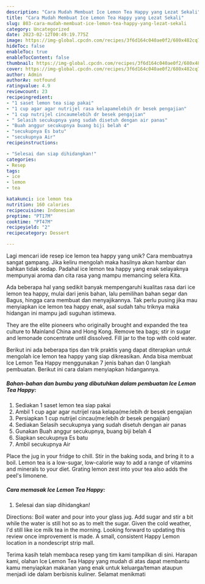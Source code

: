 ```yaml
---
description: "Cara Mudah Membuat Ice Lemon Tea Happy yang Lezat Sekali"
title: "Cara Mudah Membuat Ice Lemon Tea Happy yang Lezat Sekali"
slug: 803-cara-mudah-membuat-ice-lemon-tea-happy-yang-lezat-sekali
category: Uncategorized
date: 2023-02-12T00:49:19.775Z
image: https://img-global.cpcdn.com/recipes/3f6d164c040ae0f2/680x482cq70/ice-lemon-tea-happy-foto-resep-utama.jpg
hideToc: false
enableToc: true
enableTocContent: false
thumbnail: https://img-global.cpcdn.com/recipes/3f6d164c040ae0f2/680x482cq70/ice-lemon-tea-happy-foto-resep-utama.jpg
cover: https://img-global.cpcdn.com/recipes/3f6d164c040ae0f2/680x482cq70/ice-lemon-tea-happy-foto-resep-utama.jpg
author: Admin
authorAv: notfound
ratingvalue: 4.9
reviewcount: 23
recipeingredient:
- "1 saset lemon tea siap pakai"
- "1 cup agar agar nutrijel rasa kelapamelebih dr besek pengajian"
- "1 cup nutrijel cincaumelebih dr besek pengajian"
- " Selasih secukupnya yang sudah disetuh dengan air panas"
- "Buah anggur secukupnya buang biji belah 4"
- "secukupnya Es batu"
- "secukupnya Air"
recipeinstructions:

- "Selesai dan siap dihidangkan!"
categories:
- Resep
tags:
- ice
- lemon
- tea

katakunci: ice lemon tea 
nutrition: 160 calories
recipecuisine: Indonesian
preptime: "PT17M"
cooktime: "PT47M"
recipeyield: "2"
recipecategory: Dessert

---
```





Lagi mencari ide resep ice lemon tea happy yang unik? Cara membuatnya sangat gampang. Jika keliru mengolah maka hasilnya akan hambar dan bahkan tidak sedap. Padahal ice lemon tea happy yang enak selayaknya mempunyai aroma dan cita rasa yang mampu memancing selera Kita.





Ada beberapa hal yang sedikit banyak mempengaruhi kualitas rasa dari ice lemon tea happy, mulai dari jenis bahan, lalu pemilihan bahan segar dan Bagus, hingga cara membuat dan menyajikannya. Tak perlu pusing jika mau menyiapkan ice lemon tea happy enak,      asal sudah tahu triknya maka hidangan ini mampu jadi suguhan istimewa.














They are the elite pioneers who originally brought and expanded the tea culture to Mainland China and Hong Kong. Remove tea bags; stir in sugar and lemonade concentrate until dissolved. Fill jar to the top with cold water.






Berikut ini ada beberapa tips dan trik praktis yang dapat diterapkan untuk mengolah ice lemon tea happy yang siap dikreasikan. Anda bisa membuat Ice Lemon Tea Happy menggunakan 7 jenis bahan dan 0 langkah pembuatan. Berikut ini cara dalam menyiapkan hidangannya.

<!--inarticleads1-->

##### Bahan-bahan dan bumbu yang dibutuhkan dalam pembuatan Ice Lemon Tea Happy:

1. Sediakan 1 saset lemon tea siap pakai
1. Ambil 1 cup agar agar nutrijel rasa kelapa(me:lebih dr besek pengajian
1. Persiapkan 1 cup nutrijel cincau(me:lebih dr besek pengajian)
1. Sediakan  Selasih secukupnya yang sudah disetuh dengan air panas
1. Gunakan Buah anggur secukupnya, buang biji belah 4
1. Siapkan secukupnya Es batu
1. Ambil secukupnya Air


Place the jug in your fridge to chill. Stir in the baking soda, and bring it to a boil. Lemon tea is a low-sugar, low-calorie way to add a range of vitamins and minerals to your diet. Grating lemon zest into your tea also adds the peel&#39;s limonene. 

<!--inarticleads2-->

##### Cara memasak Ice Lemon Tea Happy:


1. Selesai dan siap dihidangkan!

Directions: Boil water and pour into your glass jug. Add sugar and stir a bit while the water is still hot so as to melt the sugar. Given the cold weather, I&#39;d still like ice milk tea in the morning. Looking forward to updating this review once improvement is made. A small, consistent Happy Lemon location in a nondescript strip mall. 

Terima kasih telah membaca resep yang tim kami tampilkan di sini. Harapan kami, olahan Ice Lemon Tea Happy yang mudah di atas dapat membantu kamu menyiapkan makanan yang enak untuk keluarga/teman ataupun menjadi ide dalam berbisnis kuliner. Selamat menikmati
